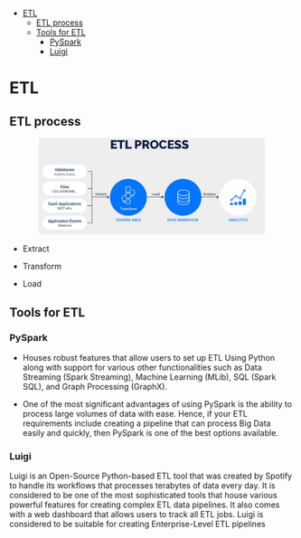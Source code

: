 <!--ts-->
   * [ETL](#etl)
      * [ETL process](#etl-process)
      * [Tools for ETL](#tools-for-etl)
         * [PySpark](#pyspark)
         * [Luigi](#luigi)

<!-- Added by: gil_diy, at: Sun 06 Mar 2022 09:10:44 IST -->

<!--te-->


# ETL

## ETL process

<p align="center">
  <img width="400" src="images/ETL/etl.jpg" title="Look into the image">
</p>

* Extract

* Transform

* Load


## Tools for ETL

### PySpark

* Houses robust features that allow users to set up ETL Using Python along with support for various other functionalities such as Data Streaming (Spark Streaming), Machine Learning (MLib), SQL (Spark SQL), and Graph Processing (GraphX).

* One of the most significant advantages of using PySpark is the ability to process large volumes of data with ease. Hence, if your ETL requirements include creating a pipeline that can process Big Data easily and quickly, then PySpark is one of the best options available.

### Luigi

Luigi is an Open-Source Python-based ETL tool that was created by Spotify to handle its workflows that processes terabytes of data every day. It is considered to be one of the most sophisticated tools that house various powerful features for creating complex ETL data pipelines. It also comes with a web dashboard that allows users to track all ETL jobs. Luigi is considered to be suitable for creating Enterprise-Level ETL pipelines